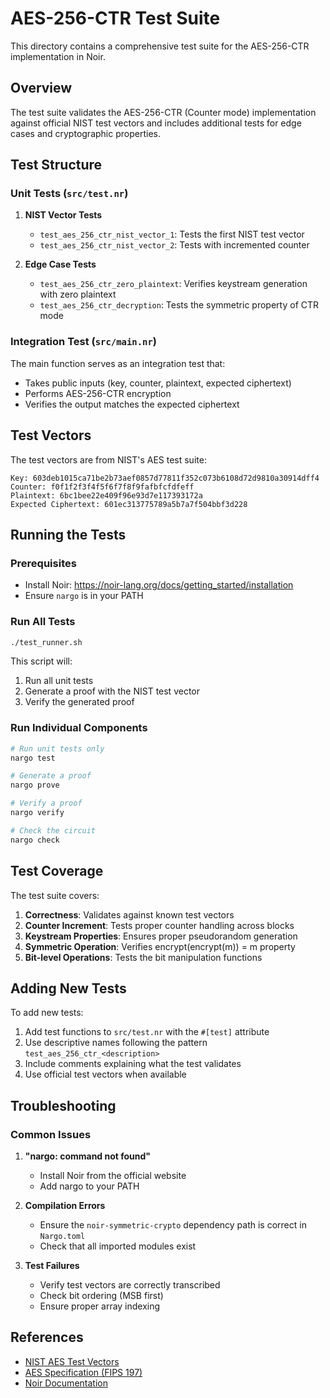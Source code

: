 # AES-256-CTR Test Suite

This directory contains a comprehensive test suite for the AES-256-CTR implementation in Noir.

## Overview

The test suite validates the AES-256-CTR (Counter mode) implementation against official NIST test vectors and includes additional tests for edge cases and cryptographic properties.

## Test Structure

### Unit Tests (`src/test.nr`)

1. **NIST Vector Tests**
   - `test_aes_256_ctr_nist_vector_1`: Tests the first NIST test vector
   - `test_aes_256_ctr_nist_vector_2`: Tests with incremented counter

2. **Edge Case Tests**
   - `test_aes_256_ctr_zero_plaintext`: Verifies keystream generation with zero plaintext
   - `test_aes_256_ctr_decryption`: Tests the symmetric property of CTR mode

### Integration Test (`src/main.nr`)

The main function serves as an integration test that:
- Takes public inputs (key, counter, plaintext, expected ciphertext)
- Performs AES-256-CTR encryption
- Verifies the output matches the expected ciphertext

## Test Vectors

The test vectors are from NIST's AES test suite:

```
Key: 603deb1015ca71be2b73aef0857d77811f352c073b6108d72d9810a30914dff4
Counter: f0f1f2f3f4f5f6f7f8f9fafbfcfdfeff
Plaintext: 6bc1bee22e409f96e93d7e117393172a
Expected Ciphertext: 601ec313775789a5b7a7f504bbf3d228
```

## Running the Tests

### Prerequisites

- Install Noir: https://noir-lang.org/docs/getting_started/installation
- Ensure `nargo` is in your PATH

### Run All Tests

```bash
./test_runner.sh
```

This script will:
1. Run all unit tests
2. Generate a proof with the NIST test vector
3. Verify the generated proof

### Run Individual Components

```bash
# Run unit tests only
nargo test

# Generate a proof
nargo prove

# Verify a proof
nargo verify

# Check the circuit
nargo check
```

## Test Coverage

The test suite covers:

1. **Correctness**: Validates against known test vectors
2. **Counter Increment**: Tests proper counter handling across blocks
3. **Keystream Properties**: Ensures proper pseudorandom generation
4. **Symmetric Operation**: Verifies encrypt(encrypt(m)) = m property
5. **Bit-level Operations**: Tests the bit manipulation functions

## Adding New Tests

To add new tests:

1. Add test functions to `src/test.nr` with the `#[test]` attribute
2. Use descriptive names following the pattern `test_aes_256_ctr_<description>`
3. Include comments explaining what the test validates
4. Use official test vectors when available

## Troubleshooting

### Common Issues

1. **"nargo: command not found"**
   - Install Noir from the official website
   - Add nargo to your PATH

2. **Compilation Errors**
   - Ensure the `noir-symmetric-crypto` dependency path is correct in `Nargo.toml`
   - Check that all imported modules exist

3. **Test Failures**
   - Verify test vectors are correctly transcribed
   - Check bit ordering (MSB first)
   - Ensure proper array indexing

## References

- [NIST AES Test Vectors](https://csrc.nist.gov/projects/cryptographic-algorithm-validation-program/block-ciphers)
- [AES Specification (FIPS 197)](https://nvlpubs.nist.gov/nistpubs/FIPS/NIST.FIPS.197.pdf)
- [Noir Documentation](https://noir-lang.org/docs)

